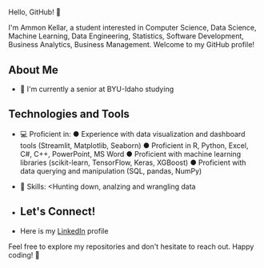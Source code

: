 # <Ammon Kellar>

Hello, GitHub! 👋

I'm Ammon Kellar, a student interested in Computer Science, Data Science, Machine Learning, Data Engineering, Statistics, Software Development, Business Analytics, Business Management. Welcome to my GitHub profile!

## About Me

- 🌱 I'm currently a senior at BYU-Idaho studying <Data Science>

## Technologies and Tools
- 💻 Proficient in:
●	Experience with data visualization and dashboard tools (Streamlit, Matplotlib, Seaborn)
●	Proficient in R, Python, Excel, C#, C++, PowerPoint, MS Word
●	Proficient with machine learning libraries (scikit-learn, TensorFlow, Keras, XGBoost)
●	Proficient with data querying and manipulation (SQL, pandas, NumPy)
- 🚀 Skills: <Hunting down, analzing and wrangling data


- ## Let's Connect!

- Here is my [LinkedIn](www.linkedin.com/in/ammon-kellar-583a2725a) profile

Feel free to explore my repositories and don't hesitate to reach out. Happy coding! 🚀
